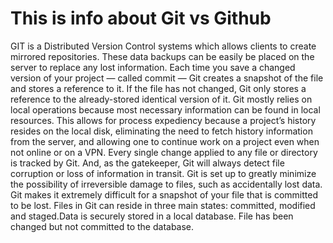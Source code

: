 # This is info about Git vs Github

GIT is a Distributed Version Control systems which allows clients to create mirrored repositories. These data backups can be
easily be placed on the server to replace any lost information. 
Each time you save a changed version of your project — called commit — Git creates a snapshot of the file and stores a reference to it. If the file has not changed, Git only stores a reference to the already-stored identical version of it.
Git mostly relies on local operations because most necessary information can be found in local resources. This allows for process expediency because a project’s history resides on the local disk, eliminating the need to fetch history information from the server, and allowing one to continue work on a project even when not online or on a VPN.
Every single change applied to any file or directory is tracked by Git. And, as the gatekeeper, Git will always detect file corruption or loss of information in transit.
Git is set up to greatly minimize the possibility of irreversible damage to files, such as accidentally lost data. Git makes it extremely difficult for a snapshot of your file that is committed to be lost.
Files in Git can reside in three main states: committed, modified and staged.Data is securely stored in a local database. File has been changed but not committed to the database.

